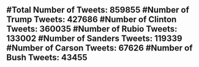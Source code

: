 #Total Number of Tweets: 859855 
#Number of Trump Tweets: 427686
#Number of Clinton Tweets: 360035
#Number of Rubio Tweets: 133002
#Number of Sanders Tweets: 119339
#Number of Carson Tweets: 67626
#Number of Bush Tweets: 43455
---
